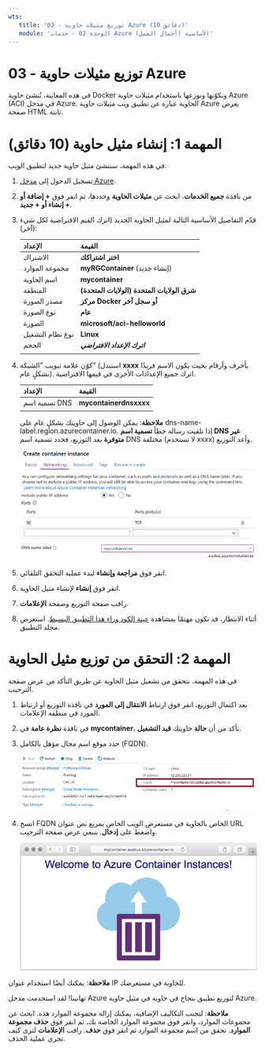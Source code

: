 ```yaml
---
wts:
   title: '03 - توزيع مثيلات حاوية Azure (10 دقائق)'
   module: 'الوحدة 02 - خدمات Azure الأساسية (أحمال العمل)'
---
```


# 03 - توزيع مثيلات حاوية Azure

في هذه المعاينة، نُنشئ حاوية Docker ونكوّنها ونوزعها باستخدام مثيلات حاوية Azure (ACI) في مدخل Azure. الحاوية عبارة عن تطبيق ويب مثيلات حاوية Azure يعرض صفحة HTML ثابتة. 

# المهمة 1: إنشاء مثيل حاوية (10 دقائق)

في هذه المهمة، سننشئ مثيل حاوية جديد لتطبيق الويب. 

1. تسجيل الدخول إلى [مدخل Azure](https://portal.azure.com).

2. من نافذة **جميع الخدمات**، ابحث عن **مثيلات الحاوية** وحددها، ثم انقر فوق **+ إضافة أو + إنشاء أو + جديد**. 

3. قدّم التفاصيل الأساسية التالية لمثيل الحاوية الجديد (اترك القيم الافتراضية لكل شيء آخر)): 

	| الإعداد| القيمة|
	|----|----|
	| الاشتراك | **اختر اشتراكك** |
	| مجموعة الموارد | **myRGContainer** (إنشاء جديد) |
	| اسم الحاوية| **mycontainer**|
	| المنطقة | **(الولايات المتحدة) شرق الولايات المتحدة** |
	| مصدر الصورة| **مركز Docker أو سجل آخر**|
	| نوع الصورة| **عام**|
	| الصورة| **microsoft/aci-helloworld**|
	| نوع نظام التشغيل| **Linux** |
	| الحجم| ***اترك الإعداد الافتراضي***|
	|||

4. كوّن علامة تبويب "الشبكة" (استبدل **xxxx** بأحرف وأرقام بحيث يكون الاسم فريدًا بشكلٍ عام). اترك جميع الإعدادات الأخرى في قيمها الافتراضية.

	| الإعداد| القيمة|
	|--|--|
	| تسمية اسم DNS| **mycontainerdnsxxxx** |
	|||
	
	**ملاحظة**: يمكن الوصول إلى حاويتك بشكلٍ عام على dns-name-label.region.azurecontainer.io. إذا تلقيت رسالة خطأ **تسمية اسم DNS غير متوفرة** بعد التوزيع، فحدد تسمية اسم DNS مختلفة (لا تستخدم xxxx) وأعد التوزيع. 


	![لقطة شاشة لجزء التكوين الخاص بنافذة مثيلات إنشاء الحاوية، في مدخل Azure، مع إدخال تسمية اسم DNS. ](../images/0201.png)

5. انقر فوق **مراجعة وإنشاء** لبدء عملية التحقق التلقائي.

6. انقر فوق **إنشاء** لإنشاء مثيل الحاوية. 

7. راقب صفحة التوزيع وصفحة **الإعلامات**. 

8. أثناء الانتظار، قد تكون مهتمًا بمشاهدة [عينة الكود وراء هذا التطبيق البسيط](https://github.com/Azure-Samples/aci-helloworld). استعرض مجلد التطبيق. 

# المهمة 2: التحقق من توزيع مثيل الحاوية

في هذه المهمة، نتحقق من تشغيل مثيل الحاوية عن طريق التأكد من عرض صفحة الترحيب.

1. بعد اكتمال التوزيع، انقر فوق ارتباط **الانتقال إلى المورد** في نافذة التوزيع أو ارتباط المورد في منطقة الإعلامات.

2. في نافذة **نظرة عامة** في **mycontainer**، تأكد من أن **حالة** حاويتك **قيد التشغيل**. 

3. حدد موقع اسم مجال مؤهل بالكامل (FQDN).

	![لقطة شاشة لجزء نظرة عامة للحاوية المنشأة حديثًا في مدخل Azure، مع تمييز FQDN. ](../images/0202.png)

2. انسخ FQDN الخاص بالحاوية في مستعرض الويب الخاص بمربع نص عنوان URL واضغط على **إدخال**. ينبغي عرض صفحة الترحيب. 

	![لقطة شاشة لرسالة ترحيب مثيلات حاوية Azure المعروضة في مستعرض الويب.](../images/0203.png)

**ملاحظة**: يمكنك أيضًا استخدام عنوان IP للحاوية في مستعرضك. 

تهانينا! لقد استخدمت مدخل Azure لتوزيع تطبيق بنجاح في حاوية في مثيل حاوية Azure.

**ملاحظة**: لتجنب التكاليف الإضافية، يمكنك إزالة مجموعة الموارد هذه. ابحث عن مجموعات الموارد، وانقر فوق مجموعة الموارد الخاصة بك، ثم انقر فوق **حذف مجموعة الموارد**. تحقق من اسم مجموعة الموارد ثم انقر فوق **حذف**. راقب **الإعلامات** لترى كيف تجري عملية الحذف.

